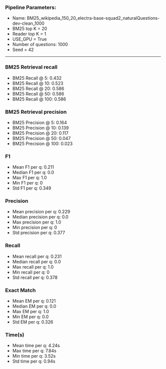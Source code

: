 ### Pipeline Parameters:
* Name: BM25_wikipedia_150_20_electra-base-squad2_naturalQuestions-dev-clean_1000
* BM25 top K = 20
* Reader top K = 1
* USE_GPU = True
* Number of questions: 1000
* Seed = 42
------
### BM25 Retrieval recall 
* BM25 Recall @ 5: 0.432
* BM25 Recall @ 10: 0.523
* BM25 Recall @ 20: 0.586
* BM25 Recall @ 50: 0.586
* BM25 Recall @ 100: 0.586
### BM25 Retrieval precision 
* BM25 Precision @ 5: 0.164
* BM25 Precision @ 10: 0.139
* BM25 Precision @ 20: 0.117
* BM25 Precision @ 50: 0.047
* BM25 Precision @ 100: 0.023
### F1 
* Mean F1 per q: 0.211
* Median F1 per q: 0.0
* Max F1 per q: 1.0
* Min F1 per q: 0
* Std F1 per q: 0.349
### Precision 
* Mean precision per q: 0.229
* Median precision per q: 0.0
* Max precision per q: 1.0
* Min precision per q: 0
* Std precision per q: 0.377
### Recall 
* Mean recall per q: 0.231
* Median recall per q: 0.0
* Max recall per q: 1.0
* Min recall per q: 0
* Std recall per q: 0.378
### Exact Match 
* Mean EM per q: 0.121
* Median EM per q: 0.0
* Max EM per q: 1.0
* Min EM per q: 0.0
* Std EM per q: 0.326
### Time(s) 
* Mean time per q: 4.24s
* Max time per q: 7.84s
* Min time per q: 3.52s
* Std time per q: 0.94s
